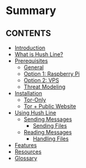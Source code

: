 # Summary

## CONTENTS
- [Introduction](./intro.md)
- [What is Hush Line?](./what-is-hush-line.md)
- [Prerequisites](./prereqs/index.md)
   - [General](./prereqs/general.md)
   - [Option 1: Raspberry Pi](./prereqs/raspberrypi.md)
   - [Option 2: VPS](./prereqs/vps.md)
   - [Threat Modeling](./prereqs/threat-modeling.md)
- [Installation](./installation/index.md)
    - [Tor-Only](./installation/tor-only.md)
    - [Tor + Public Website](./installation/public-web.md)
- [Using Hush Line](./usage/index.md)
    - [Sending Messages](./usage/sending.md)
       - [Sending Files](./usage/sending-files.md)
    - [Reading Messages](./usage/reading.md)
        - [Handling Files](./usage/handling-files.md)
- [Features](./features/index.md)
- [Resources](./resources/index.md)
- [Glossary](./glossary.md)
<!-- - [Reading messages](./reading-messages.md) -->
<!-- - [Troubleshooting](./troubleshooting.md) -->

